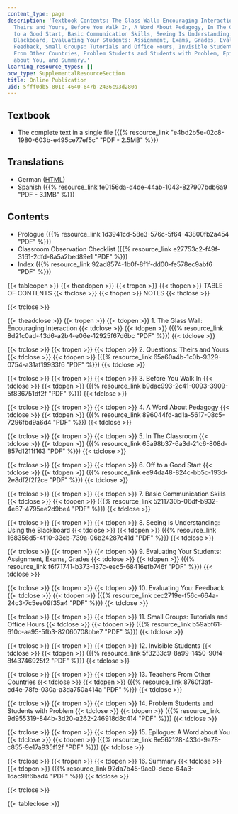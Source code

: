 ```yaml
---
content_type: page
description: 'Textbook Contents: The Glass Wall: Encouraging Interaction, Questions:
  Theirs and Yours, Before You Walk In, A Word About Pedagogy, In The Classroom, Off
  to a Good Start, Basic Communication Skills, Seeing Is Understanding: Using the
  Blackboard, Evaluating Your Students: Assignment, Exams, Grades, Evaluating You:
  Feedback, Small Groups: Tutorials and Office Hours, Invisible Students, Teachers
  From Other Countries, Problem Students and Students with Problem, Epilogue: A Word
  about You, and Summary.'
learning_resource_types: []
ocw_type: SupplementalResourceSection
title: Online Publication
uid: 5fff0db5-801c-4640-647b-2436c93d280a
---
```


Textbook
--------

*   The complete text in a single file ({{% resource_link "e4bd2b5e-02c8-1980-603b-e495ce77ef5c" "PDF - 2.5MB" %}})

Translations
------------

*   German ([HTML](http://users.physik.tu-muenchen.de/teggert/torch/index.html))
*   Spanish ({{% resource_link fe0156da-d4de-44ab-1043-827907bdb6a9 "PDF - 3.1MB" %}})

Contents
--------

*   Prologue ({{% resource_link 1d3941cd-58e3-576c-5f64-43800fb2a454 "PDF" %}})
*   Classroom Observation Checklist ({{% resource_link e27753c2-f49f-3161-2dfd-8a5a2bed89e1 "PDF" %}})
*   Index ({{% resource_link 92ad8574-1b0f-8f1f-dd00-fe578ec9abf6 "PDF" %}})

{{< tableopen >}}
{{< theadopen >}}
{{< tropen >}}
{{< thopen >}}
TABLE OF CONTENTS
{{< thclose >}}
{{< thopen >}}
NOTES
{{< thclose >}}

{{< trclose >}}

{{< theadclose >}}
{{< tropen >}}
{{< tdopen >}}
1\. The Glass Wall: Encouraging Interaction
{{< tdclose >}}
{{< tdopen >}}
({{% resource_link 8d21c0ad-43d6-a2b4-e06e-12925f67d6bc "PDF" %}})
{{< tdclose >}}

{{< trclose >}}
{{< tropen >}}
{{< tdopen >}}
2\. Questions: Theirs and Yours
{{< tdclose >}}
{{< tdopen >}}
({{% resource_link 65a60a4b-1c0b-9329-0754-a31af19933f6 "PDF" %}})
{{< tdclose >}}

{{< trclose >}}
{{< tropen >}}
{{< tdopen >}}
3\. Before You Walk In
{{< tdclose >}}
{{< tdopen >}}
({{% resource_link b9dac993-2c41-0093-3909-5f836751df2f "PDF" %}})
{{< tdclose >}}

{{< trclose >}}
{{< tropen >}}
{{< tdopen >}}
4\. A Word About Pedagogy
{{< tdclose >}}
{{< tdopen >}}
({{% resource_link 896044fd-ad1a-5617-08c5-7296fbd9a6d4 "PDF" %}})
{{< tdclose >}}

{{< trclose >}}
{{< tropen >}}
{{< tdopen >}}
5\. In The Classroom
{{< tdclose >}}
{{< tdopen >}}
({{% resource_link 65a98b37-6a3d-21c6-808d-857d1211f163 "PDF" %}})
{{< tdclose >}}

{{< trclose >}}
{{< tropen >}}
{{< tdopen >}}
6\. Off to a Good Start
{{< tdclose >}}
{{< tdopen >}}
({{% resource_link ee94da48-824c-bb5c-193d-2e8df2f2f2ce "PDF" %}})
{{< tdclose >}}

{{< trclose >}}
{{< tropen >}}
{{< tdopen >}}
7\. Basic Communication Skills
{{< tdclose >}}
{{< tdopen >}}
({{% resource_link 5211730b-06df-b932-4e67-4795ee2d9be4 "PDF" %}})
{{< tdclose >}}

{{< trclose >}}
{{< tropen >}}
{{< tdopen >}}
8\. Seeing Is Understanding: Using the Blackboard
{{< tdclose >}}
{{< tdopen >}}
({{% resource_link 168356d5-4f10-33cb-739a-06b24287c41d "PDF" %}})
{{< tdclose >}}

{{< trclose >}}
{{< tropen >}}
{{< tdopen >}}
9\. Evaluating Your Students: Assignment, Exams, Grades
{{< tdclose >}}
{{< tdopen >}}
({{% resource_link f6f71741-b373-137c-eec5-68416efb746f "PDF" %}})
{{< tdclose >}}

{{< trclose >}}
{{< tropen >}}
{{< tdopen >}}
10\. Evaluating You: Feedback
{{< tdclose >}}
{{< tdopen >}}
({{% resource_link cec2719e-f56c-664a-24c3-7c5ee09f35a4 "PDF" %}})
{{< tdclose >}}

{{< trclose >}}
{{< tropen >}}
{{< tdopen >}}
11\. Small Groups: Tutorials and Office Hours
{{< tdclose >}}
{{< tdopen >}}
({{% resource_link b59abf61-610c-aa95-5fb3-82060708bbe7 "PDF" %}})
{{< tdclose >}}

{{< trclose >}}
{{< tropen >}}
{{< tdopen >}}
12\. Invisible Students
{{< tdclose >}}
{{< tdopen >}}
({{% resource_link 5f3233c9-8a99-1450-90f4-8f43746925f2 "PDF" %}})
{{< tdclose >}}

{{< trclose >}}
{{< tropen >}}
{{< tdopen >}}
13\. Teachers From Other Countries
{{< tdclose >}}
{{< tdopen >}}
({{% resource_link 8760f3af-cd4e-78fe-030a-a3da750a414a "PDF" %}})
{{< tdclose >}}

{{< trclose >}}
{{< tropen >}}
{{< tdopen >}}
14\. Problem Students and Students with Problem
{{< tdclose >}}
{{< tdopen >}}
({{% resource_link 9d955319-844b-3d20-a262-246918d8c414 "PDF" %}})
{{< tdclose >}}

{{< trclose >}}
{{< tropen >}}
{{< tdopen >}}
15\. Epilogue: A Word about You
{{< tdclose >}}
{{< tdopen >}}
({{% resource_link 8e562128-433d-9a78-c855-9e17a935f12f "PDF" %}})
{{< tdclose >}}

{{< trclose >}}
{{< tropen >}}
{{< tdopen >}}
16\. Summary
{{< tdclose >}}
{{< tdopen >}}
({{% resource_link 92da7b45-9ac0-deee-64a3-1dac91f6bad4 "PDF" %}})
{{< tdclose >}}

{{< trclose >}}

{{< tableclose >}}
